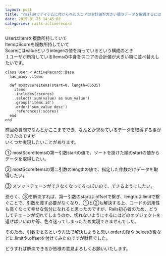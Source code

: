 ```yaml
---
layout: post
title: "rails4でアイテムに付けられたスコアの合計値が大きい順のデータを取得するには？"
date: 2015-01-25 14:45:02
categories: rails-activerecord
---
```

<p>UserはItemを複数所持していて<br>
ItemはScoreを複数所持していて<br>
Scoreにはvalueというintegerの値を持っているという構成のとき<br>
１ユーザが所持しているItemsの中身をスコアの合計値が大きい順に並べ替えしたいです。</p>

<pre><code>class User &lt; ActiveRecord::Base
  has_many :items

  def mostScoreItems(start=0, length=65535)
    items
    .includes(:scores)
    .select('sum(value) as sum_value')
    .group('items.id')
    .order('sum_value desc')
    .references(:scores)
  end
end
</code></pre>

<p>前回の質問でなんとかここまででき、なんとか求めているデータを取得する事ができたのですが<br>
いくつか実現したいことがあります。</p>

<p>① mostScoreItemsの第一引数startの値で、ソートを掛けた順のstartの値からデータを取得したい。</p>

<p>② mostScoreItemsの第二引数のlengthの値で、指定した件数だけデータを取得したい。</p>

<p>③ メソッドチェーンができなくなってるっぽいので、できるようにしたい。</p>

<p>恐らく、③を解決すれば、第一引数のstartは.offsetで繋ぎ、lengthは.limitで繋ぐことで、引数を渡す必要がなくなり、①と②も解決する上、コードの汎用性も高くなって幸せな気分になれると思ったのですが、Rails初心者のため、どうしてチェーンが切れてしまうのか、切れないようにするにはどのオブジェクトを返せばいいのか等、色々迷ってしまったため実現できませんでした。</p>

<p>そのため、引数をとるという方法で解決しようと思い.orderの後や.selectの後などに.limitや.offsetを付けてみたのですが駄目でした。</p>

<p>どうすれば解決できるか皆様の意見よろしくお願いいたします。</p>
